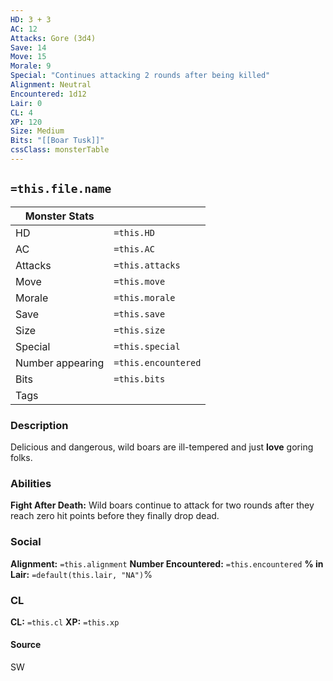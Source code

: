 ```yaml
---
HD: 3 + 3
AC: 12
Attacks: Gore (3d4)
Save: 14
Move: 15
Morale: 9
Special: "Continues attacking 2 rounds after being killed"
Alignment: Neutral
Encountered: 1d12
Lair: 0
CL: 4
XP: 120
Size: Medium
Bits: "[[Boar Tusk]]"
cssClass: monsterTable
---
```



## `=this.file.name`


| Monster Stats    |                     |
| ---------------- | ------------------- |
| HD               | `=this.HD`          |
| AC               | `=this.AC`          |
| Attacks          | `=this.attacks`     |
| Move             | `=this.move`        |
| Morale           | `=this.morale`      |
| Save             | `=this.save`        |
| Size             | `=this.size`        |
| Special          | `=this.special`     |
| Number appearing | `=this.encountered` |
| Bits             | `=this.bits`        |
| Tags             |                     | 


### Description
Delicious and dangerous, wild boars are ill-tempered and just **love** goring folks.

### Abilities
**Fight After Death:** Wild boars continue to attack for two rounds after they reach zero hit points before they finally drop dead. 


### Social
**Alignment:** `=this.alignment`
**Number Encountered:**  `=this.encountered`
**% in Lair:** `=default(this.lair, "NA")`%

### CL
**CL:** `=this.cl`
**XP:** `=this.xp`

#### Source

SW







